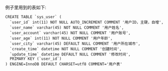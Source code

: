 例子里用到的表如下:

    CREATE TABLE `sys_user` (
      `user_id` int(11) NOT NULL AUTO_INCREMENT COMMENT '用户ID，主键，自增',
      `user_name` varchar(45) NOT NULL COMMENT '用户姓名',
      `user_account` varchar(45) NOT NULL COMMENT '用户账号',
      `user_age` int(11) NOT NULL COMMENT '用户年龄',
      `user_city` varchar(45) DEFAULT NULL COMMENT '用户所在城市',
      `create_time` datetime NOT NULL COMMENT '创建时间',
      `update_time` datetime DEFAULT NULL COMMENT '修改时间',
      PRIMARY KEY (`user_id`)
    ) ENGINE=InnoDB DEFAULT CHARSET=utf8 COMMENT='用户表'